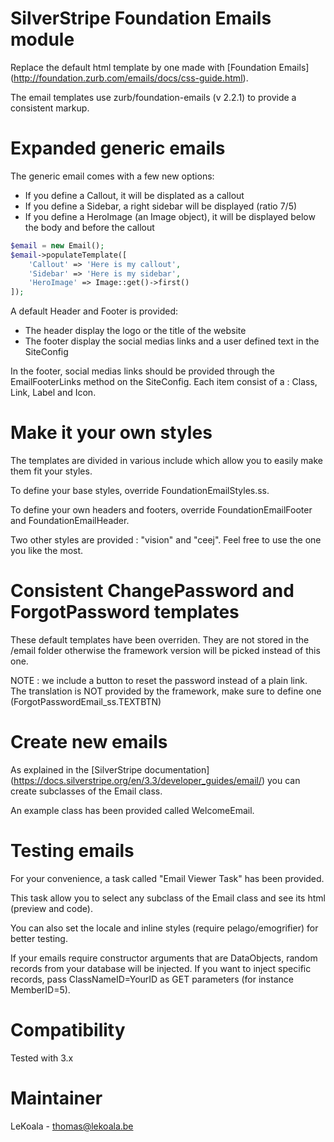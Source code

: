 SilverStripe Foundation Emails module
==================
Replace the default html template by one made with [Foundation Emails] (http://foundation.zurb.com/emails/docs/css-guide.html).

The email templates use zurb/foundation-emails (v 2.2.1) to provide a consistent markup.

Expanded generic emails
==================

The generic email comes with a few new options:

- If you define a Callout, it will be displated as a callout
- If you define a Sidebar, a right sidebar will be displayed (ratio 7/5)
- If you define a HeroImage (an Image object), it will be displayed below the body and before the callout 

```php
$email = new Email();
$email->populateTemplate([
    'Callout' => 'Here is my callout',
    'Sidebar' => 'Here is my sidebar',
    'HeroImage' => Image::get()->first()
]);
```

A default Header and Footer is provided:

- The header display the logo or the title of the website
- The footer display the social medias links and a user defined text in the SiteConfig

In the footer, social medias links should be provided through the EmailFooterLinks method
on the SiteConfig. Each item consist of a : Class, Link, Label and Icon.

Make it your own styles
==================

The templates are divided in various include which allow you to easily make them
fit your styles.

To define your base styles, override FoundationEmailStyles.ss.

To define your own headers and footers, override FoundationEmailFooter and FoundationEmailHeader.

Two other styles are provided : "vision" and "ceej". Feel free to use the one you like the most.

Consistent ChangePassword and ForgotPassword templates
==================

These default templates have been overriden. They are not stored in the /email folder
otherwise the framework version will be picked instead of this one.

NOTE : we include a button to reset the password instead of a plain link. The translation
is NOT provided by the framework, make sure to define one (ForgotPasswordEmail_ss.TEXTBTN)

Create new emails
==================

As explained in the [SilverStripe documentation] (https://docs.silverstripe.org/en/3.3/developer_guides/email/) you can create
subclasses of the Email class.

An example class has been provided called WelcomeEmail.

Testing emails
==================

For your convenience, a task called "Email Viewer Task" has been provided.

This task allow you to select any subclass of the Email class and see its html (preview and code).

You can also set the locale and inline styles (require pelago/emogrifier) for better testing.

If your emails require constructor arguments that are DataObjects, random records
from your database will be injected. If you want to inject specific records, pass
ClassNameID=YourID as GET parameters (for instance MemberID=5).

Compatibility
==================
Tested with 3.x

Maintainer
==================
LeKoala - thomas@lekoala.be